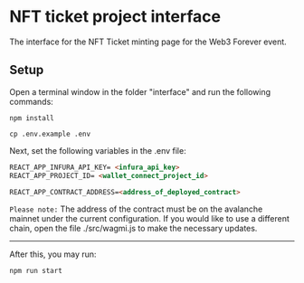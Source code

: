 # NFT ticket project interface
The interface for the NFT Ticket minting page for the Web3 Forever event.

## Setup

Open a terminal window in the folder "interface" and run the following commands:

```
npm install
```
```
cp .env.example .env
```

Next, set the following variables in the .env file:

```md
REACT_APP_INFURA_API_KEY= <infura_api_key>
REACT_APP_PROJECT_ID= <wallet_connect_project_id>

REACT_APP_CONTRACT_ADDRESS=<address_of_deployed_contract>
```
`Please note:` The address of the contract must be on the avalanche mainnet under the current configuration. If you would like to use a different chain, open the file ./src/wagmi.js to make the necessary updates.

-----

After this, you may run:

```
npm run start
```
